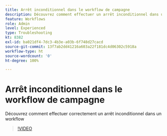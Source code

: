 ```yaml
---
title: Arrêt inconditionnel dans le workflow de campagne
description: Découvrez comment effectuer un arrêt inconditionnel dans un workflow de campagne
feature: Workflows
role: Admin
level: Experienced
type: Troubleshooting
kt: 8382
exl-id: ba021df4-7dc3-4b3e-a03b-6f748d27cacd
source-git-commit: 13f7ab2dd41216a603a22f181dc4d06302c5918a
workflow-type: ht
source-wordcount: '0'
ht-degree: 100%

---
```


# Arrêt inconditionnel dans le workflow de campagne

Découvrez comment effectuer correctement un arrêt inconditionnel dans un workflow

>[!VIDEO](https://video.tv.adobe.com/v/335887?quality=12&learn=on)

